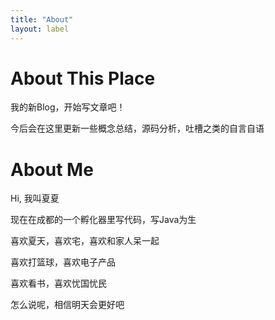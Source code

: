 ```yaml
---
title: "About"
layout: label
---
```


# About This Place

我的新Blog，开始写文章吧！

今后会在这里更新一些概念总结，源码分析，吐槽之类的自言自语

# About Me

Hi, 我叫夏夏

现在在成都的一个孵化器里写代码，写Java为生

喜欢夏天，喜欢宅，喜欢和家人呆一起

喜欢打篮球，喜欢电子产品

喜欢看书，喜欢忧国忧民

怎么说呢，相信明天会更好吧
